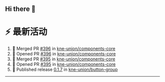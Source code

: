 ## Hi there 👋

<!--

**Here are some ideas to get you started:**

🙋‍♀️ A short introduction - what is your organization all about?
🌈 Contribution guidelines - how can the community get involved?
👩‍💻 Useful resources - where can the community find your docs? Is there anything else the community should know?
🍿 Fun facts - what does your team eat for breakfast?
🧙 Remember, you can do mighty things with the power of [Markdown](https://docs.github.com/github/writing-on-github/getting-started-with-writing-and-formatting-on-github/basic-writing-and-formatting-syntax)
-->


# ⚡ 最新活动

<!--START_SECTION:activity-->
1. 🎉 Merged PR [#396](https://github.com/kne-union/components-core/pull/396) in [kne-union/components-core](https://github.com/kne-union/components-core)
2. 💪 Opened PR [#396](https://github.com/kne-union/components-core/pull/396) in [kne-union/components-core](https://github.com/kne-union/components-core)
3. 🎉 Merged PR [#395](https://github.com/kne-union/components-core/pull/395) in [kne-union/components-core](https://github.com/kne-union/components-core)
4. 💪 Opened PR [#395](https://github.com/kne-union/components-core/pull/395) in [kne-union/components-core](https://github.com/kne-union/components-core)
5. 🚀 Published release [0.1.7](https://github.com/kne-union/button-group/releases/tag/0.1.7) in [kne-union/button-group](https://github.com/kne-union/button-group)
<!--END_SECTION:activity-->

---
